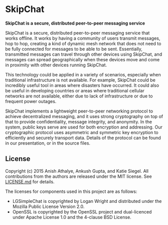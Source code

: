 # SkipChat

**SkipChat is a secure, distributed peer-to-peer messaging service**

SkipChat is a secure, distributed peer-to-peer messaging service that works
offline. It works by having a community of users transmit messages, hop to hop,
creating a kind of dynamic mesh network that does not need to be fully
connected for messages to be able to be sent. Essentially, transmitted messages
can travel through other devices using SkipChat, and messages can spread
geographically when these devices move and come in proximity with other devices
running SkipChat.

This technology could be applied in a variety of scenarios, especially when
traditional infrastructure is not available. For example, SkipChat could be
incredibly useful tool in areas where disasters have occurred. It could also be
useful in developing countries or areas where traditional cellular networks are
not available, either due to lack of infrastructure or due to frequent power
outages.

SkipChat implements a lightweight peer-to-peer networking protocol to achieve
decentralized messaging, and it uses strong cryptography on top of that to
provide confidentiality, message integrity, and anonymity. In the system,
public keys serve are used for both encryption and addressing. Our
cryptographic protocol uses asymmetric and symmetric key encryption to
efficiently and securely transport data. Details of the protocol can be found
in our presentation, or in the source files.

## License

Copyright (c) 2015 Anish Athalye, Ankush Gupta, and Katie Siegel. All
contributions from the authors are released under the MIT license. See
[LICENSE.md][license] for details.

The licenses for components used in this project are as follows:

* LGSimpleChat is copyrighted by Logan Wright and distributed under the Mozilla
  Public License Version 2.0.
* OpenSSL is copyrighted by the OpenSSL project and dual-licenced under Apache
  License 1.0 and the 4-clause BSD License.

[license]: LICENSE.md
